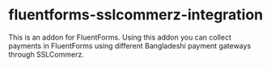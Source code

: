 # fluentforms-sslcommerz-integration

This is an addon for FluentForms. Using this addon you can collect payments in FluentForms using different Bangladeshi payment gateways through SSLCommerz. 
